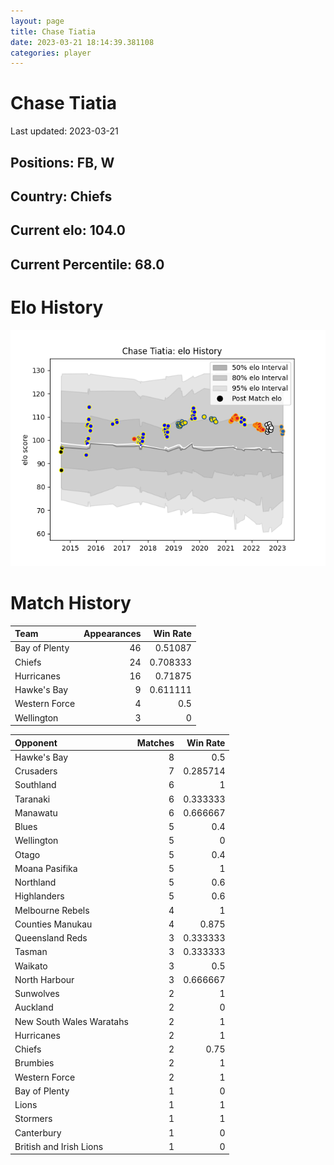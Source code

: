 ```yaml
---  
layout: page  
title: Chase Tiatia  
date: 2023-03-21 18:14:39.381108  
categories: player  
---
```

# Chase Tiatia


Last updated: 2023-03-21
## Positions: FB, W

## Country: Chiefs

## Current elo: 104.0

## Current Percentile: 68.0

# Elo History


![elo history](history_ChaseTiatia.png)
# Match History


| Team          |   Appearances |   Win Rate |
|:--------------|--------------:|-----------:|
| Bay of Plenty |            46 |   0.51087  |
| Chiefs        |            24 |   0.708333 |
| Hurricanes    |            16 |   0.71875  |
| Hawke's Bay   |             9 |   0.611111 |
| Western Force |             4 |   0.5      |
| Wellington    |             3 |   0        |

| Opponent                 |   Matches |   Win Rate |
|:-------------------------|----------:|-----------:|
| Hawke's Bay              |         8 |   0.5      |
| Crusaders                |         7 |   0.285714 |
| Southland                |         6 |   1        |
| Taranaki                 |         6 |   0.333333 |
| Manawatu                 |         6 |   0.666667 |
| Blues                    |         5 |   0.4      |
| Wellington               |         5 |   0        |
| Otago                    |         5 |   0.4      |
| Moana Pasifika           |         5 |   1        |
| Northland                |         5 |   0.6      |
| Highlanders              |         5 |   0.6      |
| Melbourne Rebels         |         4 |   1        |
| Counties Manukau         |         4 |   0.875    |
| Queensland Reds          |         3 |   0.333333 |
| Tasman                   |         3 |   0.333333 |
| Waikato                  |         3 |   0.5      |
| North Harbour            |         3 |   0.666667 |
| Sunwolves                |         2 |   1        |
| Auckland                 |         2 |   0        |
| New South Wales Waratahs |         2 |   1        |
| Hurricanes               |         2 |   1        |
| Chiefs                   |         2 |   0.75     |
| Brumbies                 |         2 |   1        |
| Western Force            |         2 |   1        |
| Bay of Plenty            |         1 |   0        |
| Lions                    |         1 |   1        |
| Stormers                 |         1 |   1        |
| Canterbury               |         1 |   0        |
| British and Irish Lions  |         1 |   0        |